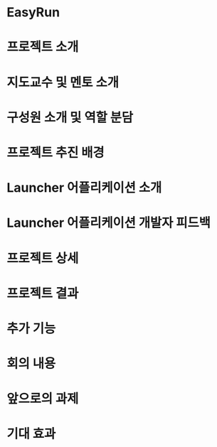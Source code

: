 # EasyRun


# 프로젝트 소개

# 지도교수 및 멘토 소개

# 구성원 소개 및 역할 분담

# 프로젝트 추진 배경

# Launcher 어플리케이션 소개

# Launcher 어플리케이션 개발자 피드백

# 프로젝트 상세

# 프로젝트 결과

# 추가 기능

# 회의 내용

# 앞으로의 과제

# 기대 효과
